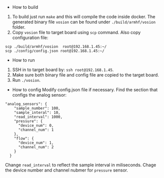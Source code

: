 - How to build

1. To build just run ```make``` and this will compile the code inside docker. The generated binary file ```vosion``` can be found under ```./build/armhf/vosion``` folder.
2. Copy ```vosion``` file to target board using ```scp``` command. Also copy configuration file:
```
scp ./build/armhf/vosion  root@192.168.1.45:~/
scp ./config/config.json root@192.168.1.45:~/
```
- How to run
1. SSH in to target board by: ```ssh root@192.168.1.45```.
2. Make sure both binary file and config file are copied to the target board.
3. Run ```./vosion```.
- How to config
Modify config.json file if necessary. Find the section that configs the analog sensor:
```
"analog_sensors": {
    "sample_number": 100,
    "sample_interal": 10,
    "read_interval": 1000,
    "pressure": {
      "device_num": 0,
      "channel_num": 1
    },
    "flow": {
      "device_num": 1,
      "channel_num": 2
    }
  }
  ```
  Change ```read_interval``` to reflect the sample interval in miliseconds. Chage the device number and channel nubmer for ```pressure``` sensor.
